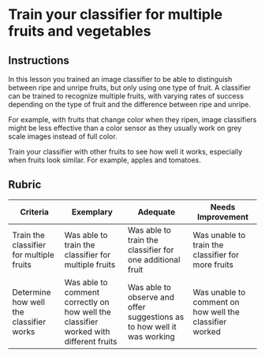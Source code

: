 # Train your classifier for multiple fruits and vegetables

## Instructions

In this lesson you trained an image classifier to be able to distinguish between ripe and unripe fruits, but only using one type of fruit. A classifier can be trained to recognize multiple fruits, with varying rates of success depending on the type of fruit and the difference between ripe and unripe.

For example, with fruits that change color when they ripen, image classifiers might be less effective than a color sensor as they usually work on grey scale images instead of full color.

Train your classifier with other fruits to see how well it works, especially when fruits look similar. For example, apples and tomatoes.

## Rubric

| Criteria | Exemplary | Adequate | Needs Improvement |
| -------- | --------- | -------- | ----------------- |
| Train the classifier for multiple fruits | Was able to train the classifier for multiple fruits | Was able to train the classifier for one additional fruit | Was unable to train the classifier for more fruits |
| Determine how well the classifier works | Was able to comment correctly on how well the classifier worked with different fruits | Was able to observe and offer suggestions as to how well it was working | Was unable to comment on how well the classifier worked |
